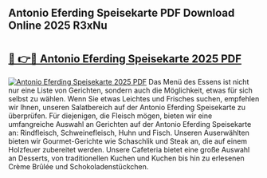 ## Antonio Eferding Speisekarte PDF Download Online 2025 R3xNu

# <h2><a href="http://gcahg1.nevu.top/?p=Antonio+Eferding+Speisekarte">🔗 👉🔴 Antonio Eferding Speisekarte 2025 PDF</a></h2>

[![Antonio Eferding Speisekarte 2025 PDF](https://i.imgur.com/dBaPXMq.png)](http://gcahg1.nevu.top/?p=Antonio+Eferding+Speisekarte)
Das Menü des Essens ist nicht nur eine Liste von Gerichten, sondern auch die Möglichkeit, etwas für sich selbst zu wählen. Wenn Sie etwas Leichtes und Frisches suchen, empfehlen wir Ihnen, unseren Salatbereich auf der Antonio Eferding Speisekarte zu überprüfen. Für diejenigen, die Fleisch mögen, bieten wir eine umfangreiche Auswahl an Gerichten auf der Antonio Eferding Speisekarte an: Rindfleisch, Schweinefleisch, Huhn und Fisch. Unseren Auserwählten bieten wir Gourmet-Gerichte wie Schaschlik und Steak an, die auf einem Holzfeuer zubereitet werden. Unsere Cafeteria bietet eine große Auswahl an Desserts, von traditionellen Kuchen und Kuchen bis hin zu erlesenen Crème Brûlée und Schokoladenstückchen.
